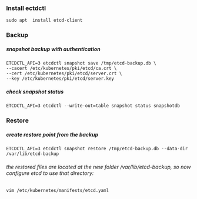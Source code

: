 ### Install ectdctl
    sudo apt  install etcd-client

### Backup 

##### snapshot backup with authentication
    ETCDCTL_API=3 etcdctl snapshot save /tmp/etcd-backup.db \
    --cacert /etc/kubernetes/pki/etcd/ca.crt \
    --cert /etc/kubernetes/pki/etcd/server.crt \
    --key /etc/kubernetes/pki/etcd/server.key

##### check snapshot status
    ETCDCTL_API=3 etcdctl --write-out=table snapshot status snapshotdb


### Restore

##### create restore point from the backup
    ETCDCTL_API=3 etcdctl snapshot restore /tmp/etcd-backup.db --data-dir /var/lib/etcd-backup

###### the restored files are located at the new folder /var/lib/etcd-backup, so now configure etcd to use that directory:
    vim /etc/kubernetes/manifests/etcd.yaml
